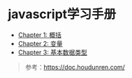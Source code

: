 # javascript学习手册

* [Chapter 1: 概括](./how-it-work/first-step.md)
* [Chapter 2: 变量](./variable/variable.md)
* [Chapter 3: 基本数据类型](./primitive-type/primitive-type.md)


> 参考：https://doc.houdunren.com/